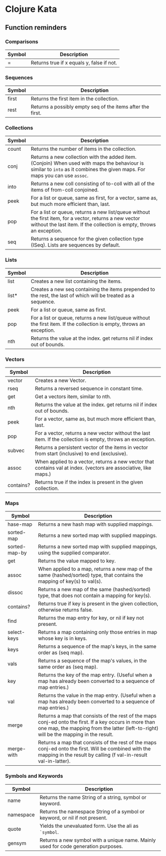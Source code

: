 # Clojure Kata

## Function reminders

### Comparisons

| Symbol | Description                               |
|--------|-------------------------------------------|
| =      | Returns true if x equals y, false if not. |

### Sequences

| Symbol | Description                                                |
|--------|------------------------------------------------------------|
| first  | Returns the first item in the collection.                  |
| rest   | Returns a possibly empty seq of the items after the first. |

### Collections

| Symbol | Description                                                                                                                                                                      |
|--------|----------------------------------------------------------------------------------------------------------------------------------------------------------------------------------|
| count  | Returns the number of items in the collection.                                                                                                                                   |
| conj   | Returns a new collection with the added item. (Conjoin) When used with maps the behaviour is similar to `into` as it combines the given maps. For maps you can use `assoc`.      |
| into   | Returns a new coll consisting of to-coll with all of the items of from-coll conjoined.                                                                                           |
| peek   | For a list or queue, same as first, for a vector, same as, but much more efficient than, last.                                                                                   |
| pop    | For a list or queue, returns a new list/queue without the first item, for a vector, returns a new vector without the last item. If the collection is empty, throws an exception. |
| seq    | Returns a sequence for the given collection type (ISeq). Lists are sequences by default.                                                                                         |

### Lists

| Symbol | Description                                                                                                            |
|--------|------------------------------------------------------------------------------------------------------------------------|
| list   | Creates a new list containing the items.                                                                               |
| list*  | Creates a new seq containing the items prepended to the rest, the last of which will be treated as a sequence.         |
| peek   | For a list or queue, same as first.                                                                                    |
| pop    | For a list or queue, returns a new list/queue without the first item. If the collection is empty, throws an exception. |
| nth    | Returns the value at the index. get returns nil if index out of bounds.                                                |

### Vectors

| Symbol    | Description                                                                                                      |
|-----------|------------------------------------------------------------------------------------------------------------------|
| vector    | Creates a new Vector.                                                                                            |
| rseq      | Returns a reversed sequence in constant time.                                                                    |
| get       | Get a vectors item, similar to nth.                                                                              |
| nth       | Returns the value at the index. get returns nil if index out of bounds.                                          |
| peek      | For a vector, same as, but much more efficient than, last.                                                       |
| pop       | For a vector, returns a new vector without the last item. If the collection is empty, throws an exception.       |
| subvec    | Returns a persistent vector of the items in vector from start (inclusive) to end (exclusive).                    |
| assoc     | When applied to a vector, returns a new vector that contains val at index. (vectors are associative, like maps.) |
| contains? | Returns true if the index is present in the given collection.                                                    |

### Maps

| Symbol        | Description                                                                                                                                                                                       |
|---------------|---------------------------------------------------------------------------------------------------------------------------------------------------------------------------------------------------|
| hase-map      | Returns a new hash map with supplied mappings.                                                                                                                                                    |
| sorted-map    | Returns a new sorted map with supplied mappings.                                                                                                                                                  |
| sorted-map-by | Returns a new sorted map with supplied mappings, using the supplied comparator.                                                                                                                   |
| get           | Returns the value mapped to key.                                                                                                                                                                  |
| assoc         | When applied to a map, returns a new map of the same (hashed/sorted) type, that contains the mapping of key(s) to val(s).                                                                         |
| dissoc        | Returns a new map of the same (hashed/sorted) type, that does not contain a mapping for key(s).                                                                                                   |
| contains?     | Returns true if key is present in the given collection, otherwise returns false.                                                                                                                  |
| find          | Returns the map entry for key, or nil if key not present.                                                                                                                                         |
| select-keys   | Returns a map containing only those entries in map whose key is in keys.                                                                                                                          |
| keys          | Returns a sequence of the map's keys, in the same order as (seq map).                                                                                                                             |
| vals          | Returns a sequence of the map's values, in the same order as (seq map).                                                                                                                           |
| key           | Returns the key of the map entry. (Useful when a map has already been converted to a sequence of map entries.)                                                                                    |
| val           | Returns the value in the map entry. (Useful when a map has already been converted to a sequence of map entries.)                                                                                  |
| merge         | Returns a map that consists of the rest of the maps conj-ed onto the first.  If a key occurs in more than one map, the mapping from the latter (left-to-right) will be the mapping in the result. |
| merge-with    | Returns a map that consists of the rest of the maps conj-ed onto the first. Will be combined with the mapping in the result by calling (f val-in-result val-in-latter).                           |

### Symbols and Keywords

| Symbol    | Description                                                                        |
|-----------|------------------------------------------------------------------------------------|
| name      | Returns the name String of a string, symbol or keyword.                            |
| namespace | Returns the namespace String of a symbol or keyword, or nil if not present.        |
| quote     | Yields the unevaluated form. Use the ali as `` `symbol ``.                         |
| gensym    | Returns a new symbol with a unique name. Mainly used for code generation purposes. |
